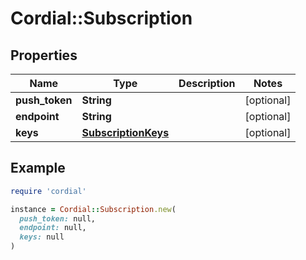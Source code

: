 # Cordial::Subscription

## Properties

| Name | Type | Description | Notes |
| ---- | ---- | ----------- | ----- |
| **push_token** | **String** |  | [optional] |
| **endpoint** | **String** |  | [optional] |
| **keys** | [**SubscriptionKeys**](SubscriptionKeys.md) |  | [optional] |

## Example

```ruby
require 'cordial'

instance = Cordial::Subscription.new(
  push_token: null,
  endpoint: null,
  keys: null
)
```


